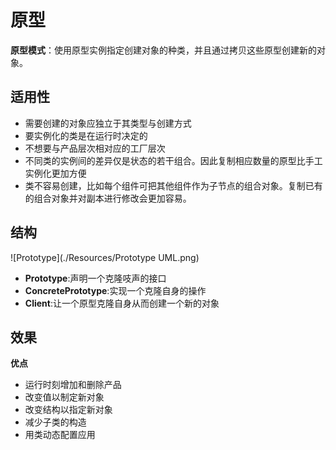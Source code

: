 # 原型
**原型模式**：使用原型实例指定创建对象的种类，并且通过拷贝这些原型创建新的对象。

## 适用性
- 需要创建的对象应独立于其类型与创建方式
- 要实例化的类是在运行时决定的
- 不想要与产品层次相对应的工厂层次
- 不同类的实例间的差异仅是状态的若干组合。因此复制相应数量的原型比手工实例化更加方便
- 类不容易创建，比如每个组件可把其他组件作为子节点的组合对象。复制已有的组合对象并对副本进行修改会更加容易。
## 结构

![Prototype](./Resources/Prototype UML.png)

- **Prototype**:声明一个克隆吱声的接口
- **ConcretePrototype**:实现一个克隆自身的操作
- **Client**:让一个原型克隆自身从而创建一个新的对象

## 效果

**优点**
- 运行时刻增加和删除产品
- 改变值以制定新对象
- 改变结构以指定新对象
- 减少子类的构造
- 用类动态配置应用


